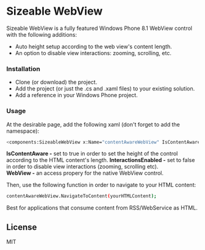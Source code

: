 # Sizeable WebView 

Sizeable WebView is a fully featured Windows Phone 8.1 WebView control with the following additions:

  - Auto height setup according to the web view's content length.
  - An option to disable view interactions: zooming, scrolling, etc. 

### Installation
  - Clone (or download) the project.
  - Add the project (or just the .cs and .xaml files) to your existing solution.
  - Add a reference in your Windows Phone project.
  

### Usage

At the desirable page, add the following xaml (don't forget to add the namespace):

```sh
<components:SizeableWebView x:Name="contentAwareWebView" IsContentAware="True" InteractionsEnabled="False" />
```

**IsContentAware -** set to true in order to set the height of the control according to the HTML content's length. 
**InteractionsEnabled -** set to false in order to disable view interactions (zooming, scrolling etc).   
**WebView -** an access propery for the native WebView control.


Then, use the following function in order to navigate to your HTML content:

```sh
contentAwareWebView.NavigateToContent(yourHTMLContent);
```

Best for applications that consume content from RSS/WebService as HTML.


License
----

MIT


